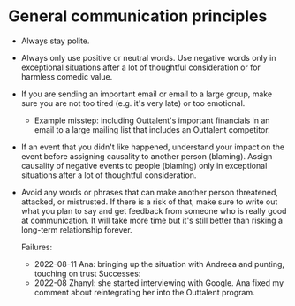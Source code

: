 # General communication principles
- Always stay polite.

- Always only use positive or neutral words. Use negative words only in exceptional situations after a lot of thoughtful consideration or for harmless comedic value.

- If you are sending an important email or email to a large group, make sure you are not too tired (e.g. it's very late) or too emotional.
  - Example misstep: including Outtalent's important financials in an email to a large mailing list that includes an Outtalent competitor.

- If an event that you didn't like happened, understand your impact on the event before assigning causality to another person (blaming).
  Assign causality of negative events to people (blaming) only in exceptional situations after a lot of thoughtful consideration.

- Avoid any words or phrases that can make another person threatened, attacked, or mistrusted. 
  If there is a risk of that, make sure to write out what you plan to say and get feedback from someone who is really good at communication.
  It will take more time but it's still better than risking a long-term relationship forever.
  
  Failures:
  - 2022-08-11 Ana: bringing up the situation with Andreea and punting, touching on trust
  Successes:
  - 2022-08 Zhanyl: she started interviewing with Google. Ana fixed my comment about reintegrating her into the Outtalent program.
